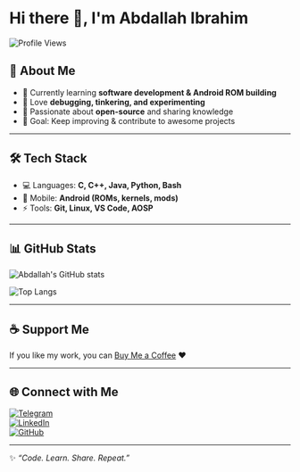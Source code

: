 # Hi there 👋, I'm Abdallah Ibrahim  

![Profile Views](https://komarev.com/ghpvc/?username=dain09&color=blue)  

## 🚀 About Me  
- 🌱 Currently learning **software development & Android ROM building**  
- 🔧 Love **debugging, tinkering, and experimenting**  
- 🚀 Passionate about **open-source** and sharing knowledge  
- 🎯 Goal: Keep improving & contribute to awesome projects  

---

## 🛠️ Tech Stack  
- 💻 Languages: **C, C++, Java, Python, Bash**  
- 📱 Mobile: **Android (ROMs, kernels, mods)**  
- ⚡ Tools: **Git, Linux, VS Code, AOSP**  

---

## 📊 GitHub Stats  
![Abdallah's GitHub stats](https://github-readme-stats.vercel.app/api?username=dain09&show_icons=true&theme=tokyonight)  

![Top Langs](https://github-readme-stats.vercel.app/api/top-langs/?username=dain09&layout=compact&theme=tokyonight)  

---

## ☕ Support Me  
If you like my work, you can [Buy Me a Coffee](https://www.buymeacoffee.com/d_ai_n) ❤️  

---

## 🌐 Connect with Me  
[![Telegram](https://img.shields.io/badge/Telegram-2CA5E0?style=for-the-badge&logo=telegram&logoColor=white)](https://t.me/d_ai_n)  
[![LinkedIn](https://img.shields.io/badge/LinkedIn-0077B5?style=for-the-badge&logo=linkedin&logoColor=white)](https://linkedin.com/in/dain09)  
[![GitHub](https://img.shields.io/badge/GitHub-100000?style=for-the-badge&logo=github&logoColor=white)](https://github.com/dain09)  

---

✨ *“Code. Learn. Share. Repeat.”*  
